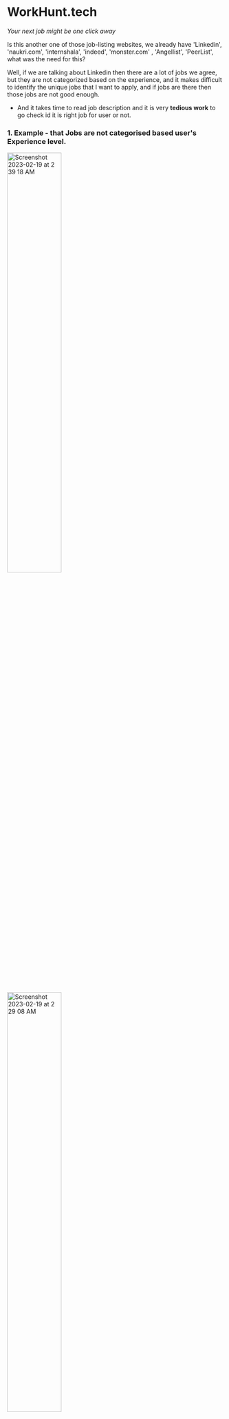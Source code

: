 # WorkHunt.tech
_Your next job might be one click away_

Is this another one of those job-listing websites, we already have 'Linkedin', 'naukri.com', 'internshala', 'indeed', 'monster.com'
, 'Angellist', 'PeerList', what was the need for this?

Well, if we are talking about Linkedin then there are a lot of jobs we agree, but they are not categorized based on the experience, and it makes difficult to identify the unique jobs that I want to apply, and if jobs are there then those jobs are not good enough.
- And it takes time to read job description and it is very **tedious work** to go check id it is right job for user or not.


### 1.<b> Example - that Jobs are not categorised based user's Experience level.</b>
<img width="50%" alt="Screenshot 2023-02-19 at 2 39 18 AM" src="https://user-images.githubusercontent.com/48829314/219899685-d2a4c659-e0ca-4da1-b8d3-38f53dcfef52.png">
<img width="50%" alt="Screenshot 2023-02-19 at 2 29 08 AM" src="https://user-images.githubusercontent.com/48829314/219899748-294f8769-3746-4cfc-8633-96036d5d439e.png">
<img width="50%" alt="image" src="https://user-images.githubusercontent.com/48829314/219899880-1570b7c3-7e75-4daf-baed-f29c6b6a73c9.png">


### 2. <b> Google Jobs Example **(Jobs are not good enough and Job Description is BROKEN)**
  ![image](https://user-images.githubusercontent.com/48829314/219900118-81b1f9f5-29d2-4752-9ffb-2527de41cebf.png)

----

Above ones are just some example which demonstrate the shortcomings of the current job-listing platforms.

- We want to make it clutter-free and display only those jobs which are relevant for you.
- We are not only displaying jobs from career sites of companies but we are also simplifying it. Simplifying it by just showing you if the particular job is really for Freshers or is it another of those jobs where you read the whole job description and you realize it was for mid-senior levels.
- We are using ML(Unsupervised learning) to filter out the relevant tags based on the information that you provided.
- You will be able to simply click the link on our website and the career page for a particular job will be filled.
- We also support filling multiple jobs at the same time with just a click and hence our motto: 'Your next job is just a click away'


## Following is how our UI looks at the moment

[backend](http://20.222.111.38/docs)

[backend-repo](https://github.com/workhunters/wh-fastapi)

[frontend-repo](https://github.com/workhunters/workhunt-FE)

[ML-utilities](https://github.com/workhunters/python-stuff)

[Extension](https://github.com/workhunt-extension)

<img width="50%" alt="image" src="https://user-images.githubusercontent.com/48829314/219904317-b04f6301-738f-446a-a569-5e3f4318c43c.png">
<img width="50%" alt="Screenshot 2023-02-19 at 5 12 01 AM" src="https://user-images.githubusercontent.com/48829314/219904415-c130c7f6-2210-4970-80a5-03fce2ca5633.png">
<img width="460" alt="Screenshot 2023-02-19 at 5 11 08 AM" src="https://user-images.githubusercontent.com/48829314/219904418-a2856f57-1079-4462-9a0b-81efb7467c54.png">
<img width="50%" alt="Screenshot 2023-02-19 at 5 10 47 AM" src="https://user-images.githubusercontent.com/48829314/219904433-ddb6c022-9ea9-4097-9f13-bf2e8afcb84a.png">

